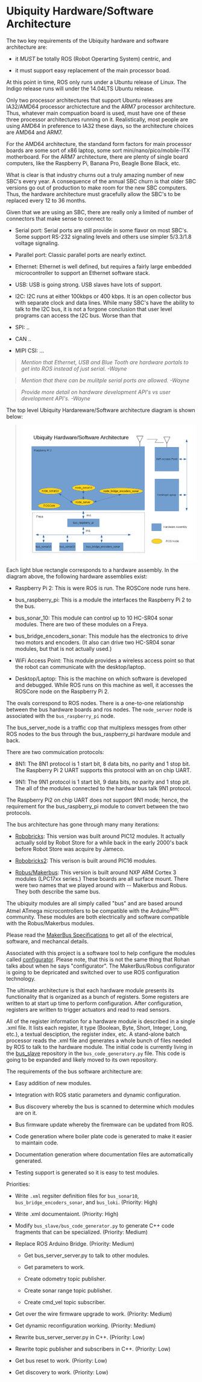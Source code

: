 # Ubiquity Hardware/Software Architecture

The two key requirements of the Ubiquity hardware and software
architecture are:

* it *MUST* be totally ROS (Robot Operarting System) centric, and

* it must support easy replacement of the main processor boad.

At this point in time, ROS only runs under a Ubuntu release
of Linux.  The Indigo release runs will under the 14.04LTS
Ubuntu release.

Only two processor architectures that support Ubuntu releases
are IA32/AMD64 processor archictecture and the ARM7 processor
architecture. Thus, whatever main compuation board is used, must
have one of these three processor architectures running on it.
Realistically, most people are using AMD64 in preference to IA32
these days, so the architecture choices are AMD64 and ARM7.

For the AMD64 architecture, the standand form factors for main
processor boards are some sort of x86 laptop, some sort
mini/nano/pico/mobile-ITX motherboard.  For the ARM7 architecture,
there are plenty of single board computers, like the Raspberry Pi,
Banana Pro, Beagle Bone Black, etc.

What is clear is that industry churns out a truly amazing number
of new SBC's every year.  A consequence of the annual SBC churn
is that older SBC versions go out of production to make room for
the new SBC computers.  Thus, the hardware architecture must
gracefully allow the SBC's to be replaced every 12 to 36 months.

Given that we are using an SBC, there are really only a limited
of number of connectors that make sense to connect to:

* Serial port:
  Serial ports are still provide in some flavor on most SBC's.
  Some support RS-232 signaling levels and others use simpler
  5/3.3/1.8 voltage signaling.

* Parallel port:  Classic parallel ports are nearly extinct.

* Ethernet: Ethernet is well defined, but requires a fairly
  large embedded microcontroller to support an Ethernet software
  stack.

* USB: USB is going strong.  USB slaves have lots of support.

* I2C: I2C runs at either 100kbps or 400 kbps.  It is an
  open collector bus with separate clock and data lines.
  While many SBC's have the ability to talk to the I2C bus,
  it is not a forgone conclusion that user level programs
  can access the I2C bus.  Worse than that 

* SPI: ..

* CAN ..

* MIPI CSI: ...

> *Mention that Ethernet, USB and Blue Tooth are hardware portals
> to get into ROS instead of just serial. -Wayne*

> *Mention that there can be mulitple serial ports are allowed. -Wayne*

> *Provide more detail on hardware development API's vs
> user development API's. -Wayne*

The top level Ubiquity Hardareware/Software architecture
diagram is shown below:

<BlockQuote>
<Img Src="Ubiquity_Hardware_Software_Architecture.png"
Alt="Ubiquity Hardware/Software Architecture">
</BlockQuote>

Each light blue rectangle corresponds to a hardware
assembly.  In the diagram above, the following hardware
assemblies exist:

* Raspberry Pi 2: This is were ROS is run.  The ROSCore node
  runs here.

* bus_raspberry_pi: This is a module the interfaces the
  Raspberry Pi 2 to the bus.

* bus_sonar_10: This module can control up to 10 HC-SR04
  sonar modules.  There are two of these modules on a Freya.

* bus_bridge_encoders_sonar: This module has the electronics
  to drive two motors and encoders.  (It also can drive two
  HC-SR04 sonar modules, but that is not actually used.)

* WiFi Access Point:  This module provides a wireless access
  point so that the robot can communicate with the desktop/laptop.

* Desktop/Laptop: This is the machine on which software is
  developed and debugged.  While ROS runs on this machine as well,
  it accesses the ROSCore node on the Raspberry Pi 2.

The ovals correspond to ROS nodes.  There is a one-to-one
relationship between the bus hardware boards and ros nodes.
The `node_server` node is associated with the `bus_raspberry_pi`
node.

The bus_server_node is a traffic cop that multiplexs messges
from other ROS nodes to the bus through the bus_raspberry_pi
hardware module and back.

There are two commuication protocols:

* 8N1: The 8N1 protocol is 1 start bit, 8 data bits,
  no parity and 1 stop bit.  The Raspberry Pi 2 UART
  supports this protocol with an on chip UART.

* 9N1: The 9N1 protocol is 1 start bit, 9 data bits,
  no parity and 1 stop pit.  The all of the modules connected
  to the hardwar bus talk 9N1 protocol.

The Raspberry Pi2 on chip UART does not support 9N1 mode;
hence, the requirement for the bus_raspberry_pi module to
convert between the two protocols.

The bus architecture has gone through many many iterations:

* [Robobricks](http://gramlich.net/projects/robobricks/index.html):
  This version was built around PIC12 modules.  It actually
  actually sold by Robot Store for a while back in the early
  2000's back before Robot Store was acquire by Jameco.

* [Robobricks2](http://gramlich.net/projects/rb2/index.html):
  This verison is built around PIC16 modules.

* [Robus/Makerbus](http://gramlich.net/projects/robus/index.html):
  This version is built around NXP ARM Cortex 3 modules
  (LPC17xx series.)  These boards are all surface mount.
  There were two names that we played around with -- Makerbus
  and Robus.  They both describe the same bus.

The ubiquity modules are all simply called "bus" and are
based around Atmel ATmega microcontrollers to be compatible
with the Arduino<Sup>&tm;</Sup> community.  These modules
are both electrically and software compatible with the
Robus/Makerbus modules.

Please read the
  [MakerBus Specifications](http://gramlich.net/projects/robus/specifications.html)
to get all of the electrical, software, and mechancal details.

Associated with this project is a software tool to help
configure the modules called
  [configurator](http://gramlich.net/projects/configurator/index.html).
Please note, that this is not the same thing that Rohan talks
about when he says "configurator".  The MakerBus/Robus configurator
is going to be depricated and switched over to use ROS configuration
technology.

The ultimate architecture is that each hardware module presents
its functionality that is organized as a bunch of registers.
Some registers are written to at start up time to perform
configuration.  After configuration, registers are written
to trigger actuators and read to read sensors.

All of the register information for a hardware module is described
in a single .xml file.  It lists each register, it type (Boolean,
Byte, Short, Integer, Long, etc.), a textual desciption, the register
index, etc.  A stand-alone batch processor reads the .xml file and
generates a whole bunch of files needed by ROS to talk to the hardware
module.  The initial code is currently living in the
  [bus_slave](https://github.com/UbiquityRobotics/bus_slave)
repository in the `bus_code_generatory.py` file.  This code is
going to be expanded and likely moved to its own repository.

The requirements of the bus software architecture are:

* Easy addition of new modules.

* Integration with ROS static parameters and dynamic configuration.

* Bus discovery whereby the bus is scanned to determine which
  modules are on it.

* Bus firmware update whereby the firemware can be updated from ROS.

* Code generation where boiler plate code is generated to make
  it easier to maintain code.

* Documentation generation where documentation files are automatically
  generated.

* Testing support is generated so it is easy to test modules.

Priorities:

* Write `.xml` regsiter definition files for `bus_sonar10`,
  `bus_bridge_encoders_sonar`, and `bus_loki`. (Priority: High)

* Write .xml documentaiont. (Priority: High)

* Modify `bus_slave/bus_code_generator.py` to generate C++
  code fragments that can be specialized. (Priority: Medium)

* Replace ROS Arduino Bridge. (Priority: Medium)

  * Get bus_server_server.py to talk to other modules.

  * Get parameters to work.

  * Create odometry topic publisher.

  * Create sonar range topic publisher.

  * Create cmd_vel topic subscriber.

* Get over the wire firmware upgrade to work. (Priority: Medium)

* Get dynamic reconfiguration working. (Priority: Medium)

* Rewrite bus_server_server.py in C++. (Priority: Low)

* Rewrite topic publisher and subscribers in C++. (Priority: Low)

* Get bus reset to work. (Priority: Low)

* Get discovery to work. (Priority: Low)


